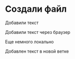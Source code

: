 ﻿# Создали файл

Добавили текст

Добавили текст через браузер

Еще немного локально

Добавлен текст в новой ветке
